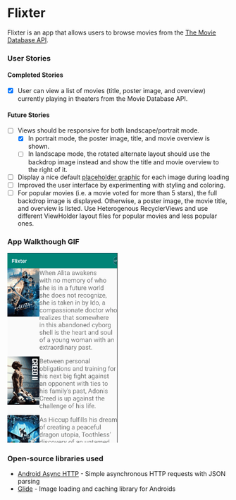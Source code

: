 # Flixter
Flixter is an app that allows users to browse movies from the [The Movie Database API](http://docs.themoviedb.apiary.io/#).

### User Stories

#### Completed Stories
- [x] User can view a list of movies (title, poster image, and overview) currently playing in theaters from the Movie Database API.

#### Future Stories
- [ ] Views should be responsive for both landscape/portrait mode.
   - [x] In portrait mode, the poster image, title, and movie overview is shown.
   - [ ] In landscape mode, the rotated alternate layout should use the backdrop image instead and show the title and movie overview to the right of it.

- [ ] Display a nice default [placeholder graphic](https://guides.codepath.org/android/Displaying-Images-with-the-Glide-Library#advanced-usage) for each image during loading
- [ ] Improved the user interface by experimenting with styling and coloring.
- [ ] For popular movies (i.e. a movie voted for more than 5 stars), the full backdrop image is displayed. Otherwise, a poster image, the movie title, and overview is listed. Use Heterogenous RecyclerViews and use different ViewHolder layout files for popular movies and less popular ones.

### App Walkthough GIF

<img src="https://github.com/markab4/Flixter/blob/master/app_walkthrough.gif?raw=true" width=250><br>

### Open-source libraries used

- [Android Async HTTP](https://github.com/loopj/android-async-http) - Simple asynchronous HTTP requests with JSON parsing
- [Glide](https://github.com/bumptech/glide) - Image loading and caching library for Androids
